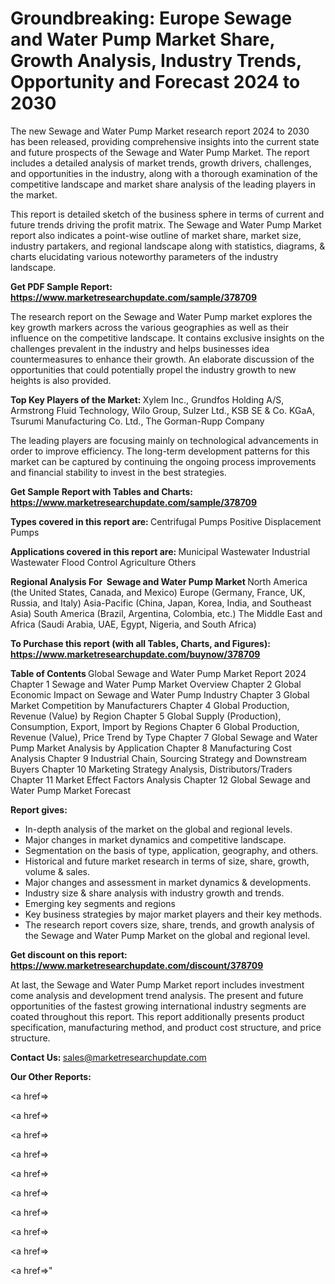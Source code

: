 # Groundbreaking: Europe Sewage and Water Pump Market Share, Growth Analysis, Industry Trends, Opportunity and Forecast 2024 to 2030

The new Sewage and Water Pump Market research report 2024 to 2030 has been released, providing comprehensive insights into the current state and future prospects of the Sewage and Water Pump Market. The report includes a detailed analysis of market trends, growth drivers, challenges, and opportunities in the industry, along with a thorough examination of the competitive landscape and market share analysis of the leading players in the market.

This report is detailed sketch of the business sphere in terms of current and future trends driving the profit matrix. The Sewage and Water Pump Market report also indicates a point-wise outline of market share, market size, industry partakers, and regional landscape along with statistics, diagrams, &amp; charts elucidating various noteworthy parameters of the industry landscape.

<strong><b>Get PDF Sample Report: <a href=https://www.marketresearchupdate.com/sample/378709>https://www.marketresearchupdate.com/sample/378709</a></b></strong>

The research report on the Sewage and Water Pump market explores the key growth markers across the various geographies as well as their influence on the competitive landscape. It contains exclusive insights on the challenges prevalent in the industry and helps businesses idea countermeasures to enhance their growth. An elaborate discussion of the opportunities that could potentially propel the industry growth to new heights is also provided.

<strong><b>Top Key Players of the Market:
</b></strong>Xylem Inc., Grundfos Holding A/S, Armstrong Fluid Technology, Wilo Group, Sulzer Ltd., KSB SE & Co. KGaA, Tsurumi Manufacturing Co. Ltd., The Gorman-Rupp Company<strong><b>
</b></strong>

The leading players are focusing mainly on technological advancements in order to improve efficiency. The long-term development patterns for this market can be captured by continuing the ongoing process improvements and financial stability to invest in the best strategies.

<strong><b>Get Sample Report with Tables and Charts: <a href=https://www.marketresearchupdate.com/sample/378709>https://www.marketresearchupdate.com/sample/378709</a></b></strong>

<strong><b>Types covered in this report are:
</b></strong>Centrifugal Pumps
Positive Displacement Pumps<strong><b>
</b></strong>

<strong><b>Applications covered in this report are:
</b></strong>Municipal Wastewater
Industrial Wastewater Flood Control
Agriculture
Others<strong><b>
</b></strong>

<strong><b>Regional Analysis For  Sewage and Water Pump Market</b></strong><strong><b>
</b></strong>North America (the United States, Canada, and Mexico)
Europe (Germany, France, UK, Russia, and Italy)
Asia-Pacific (China, Japan, Korea, India, and Southeast Asia)
South America (Brazil, Argentina, Colombia, etc.)
The Middle East and Africa (Saudi Arabia, UAE, Egypt, Nigeria, and South Africa)

<strong><b>To Purchase this report (with all Tables, Charts, and Figures): <a href=https://www.marketresearchupdate.com/buynow/378709>https://www.marketresearchupdate.com/buynow/378709</a></b></strong>

<strong><b>Table of Contents</b></strong><strong><b>
</b></strong>Global Sewage and Water Pump Market Report 2024
Chapter 1 Sewage and Water Pump Market Overview
Chapter 2 Global Economic Impact on Sewage and Water Pump Industry
Chapter 3 Global Market Competition by Manufacturers
Chapter 4 Global Production, Revenue (Value) by Region
Chapter 5 Global Supply (Production), Consumption, Export, Import by Regions
Chapter 6 Global Production, Revenue (Value), Price Trend by Type
Chapter 7 Global Sewage and Water Pump Market Analysis by Application
Chapter 8 Manufacturing Cost Analysis
Chapter 9 Industrial Chain, Sourcing Strategy and Downstream Buyers
Chapter 10 Marketing Strategy Analysis, Distributors/Traders
Chapter 11 Market Effect Factors Analysis
Chapter 12 Global Sewage and Water Pump Market Forecast

<strong><b>Report gives:</b></strong>

- In-depth analysis of the market on the global and regional levels.
- Major changes in market dynamics and competitive landscape.
- Segmentation on the basis of type, application, geography, and others.
- Historical and future market research in terms of size, share, growth, volume &amp; sales.
- Major changes and assessment in market dynamics &amp; developments.
- Industry size &amp; share analysis with industry growth and trends.
- Emerging key segments and regions
- Key business strategies by major market players and their key methods.
- The research report covers size, share, trends, and growth analysis of the Sewage and Water Pump Market on the global and regional level.

<strong><b>Get discount on this report: <a href=https://www.marketresearchupdate.com/discount/378709>https://www.marketresearchupdate.com/discount/378709</a></b></strong>

At last, the Sewage and Water Pump Market report includes investment come analysis and development trend analysis. The present and future opportunities of the fastest growing international industry segments are coated throughout this report. This report additionally presents product specification, manufacturing method, and product cost structure, and price structure.

<strong><b>Contact Us:
</b></strong>sales@marketresearchupdate.com

<strong>Our Other Reports:</strong>

<a href=></a>

<a href=></a>

<a href=></a>

<a href=></a>

<a href=></a>

<a href=></a>

<a href=></a>

<a href=></a>

<a href=></a>

<a href=></a>"
